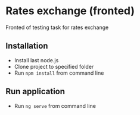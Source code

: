 # Rates exchange (fronted)

Fronted of testing task for rates exchange

## Installation

* Install last node.js
* Clone project to specified folder
* Run `npm install` from command line

## Run application

* Run `ng serve` from command line
